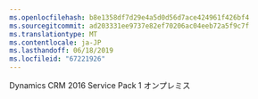 ```yaml
---
ms.openlocfilehash: b8e1358df7d29e4a5d0d56d7ace424961f426bf4
ms.sourcegitcommit: ad203331ee9737e82ef70206ac04eeb72a5f9c7f
ms.translationtype: MT
ms.contentlocale: ja-JP
ms.lasthandoff: 06/18/2019
ms.locfileid: "67221926"
---
```

Dynamics CRM 2016 Service Pack 1 オンプレミス
